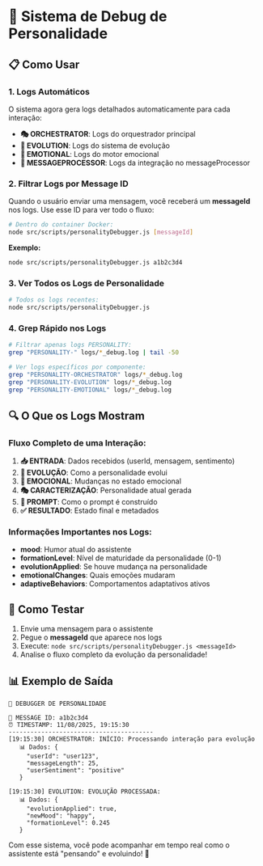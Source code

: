 # 🧠 Sistema de Debug de Personalidade

## 📋 Como Usar

### 1. **Logs Automáticos**
O sistema agora gera logs detalhados automaticamente para cada interação:

- **🎭 ORCHESTRATOR**: Logs do orquestrador principal
- **🧬 EVOLUTION**: Logs do sistema de evolução
- **💭 EMOTIONAL**: Logs do motor emocional
- **📝 MESSAGEPROCESSOR**: Logs da integração no messageProcessor

### 2. **Filtrar Logs por Message ID**

Quando o usuário enviar uma mensagem, você receberá um **messageId** nos logs. Use esse ID para ver todo o fluxo:

```bash
# Dentro do container Docker:
node src/scripts/personalityDebugger.js [messageId]
```

**Exemplo:**
```bash
node src/scripts/personalityDebugger.js a1b2c3d4
```

### 3. **Ver Todos os Logs de Personalidade**

```bash
# Todos os logs recentes:
node src/scripts/personalityDebugger.js
```

### 4. **Grep Rápido nos Logs**

```bash
# Filtrar apenas logs PERSONALITY:
grep "PERSONALITY-" logs/*_debug.log | tail -50

# Ver logs específicos por componente:
grep "PERSONALITY-ORCHESTRATOR" logs/*_debug.log
grep "PERSONALITY-EVOLUTION" logs/*_debug.log
grep "PERSONALITY-EMOTIONAL" logs/*_debug.log
```

## 🔍 O Que os Logs Mostram

### **Fluxo Completo de uma Interação:**

1. **📥 ENTRADA**: Dados recebidos (userId, mensagem, sentimento)
2. **🧬 EVOLUÇÃO**: Como a personalidade evolui
3. **💭 EMOCIONAL**: Mudanças no estado emocional
4. **🎭 CARACTERIZAÇÃO**: Personalidade atual gerada
5. **📝 PROMPT**: Como o prompt é construído
6. **✅ RESULTADO**: Estado final e metadados

### **Informações Importantes nos Logs:**

- **mood**: Humor atual do assistente
- **formationLevel**: Nível de maturidade da personalidade (0-1)
- **evolutionApplied**: Se houve mudança na personalidade
- **emotionalChanges**: Quais emoções mudaram
- **adaptiveBehaviors**: Comportamentos adaptativos ativos

## 🚀 Como Testar

1. Envie uma mensagem para o assistente
2. Pegue o **messageId** que aparece nos logs
3. Execute: `node src/scripts/personalityDebugger.js <messageId>`
4. Analise o fluxo completo da evolução da personalidade!

## 📊 Exemplo de Saída

```
🧠 DEBUGGER DE PERSONALIDADE

📱 MESSAGE ID: a1b2c3d4
⏰ TIMESTAMP: 11/08/2025, 19:15:30
----------------------------------------
[19:15:30] ORCHESTRATOR: INÍCIO: Processando interação para evolução
   📊 Dados: {
     "userId": "user123",
     "messageLength": 25,
     "userSentiment": "positive"
   }

[19:15:30] EVOLUTION: EVOLUÇÃO PROCESSADA:
   📊 Dados: {
     "evolutionApplied": true,
     "newMood": "happy",
     "formationLevel": 0.245
   }
```

Com esse sistema, você pode acompanhar em tempo real como o assistente está "pensando" e evoluindo! 🎯
